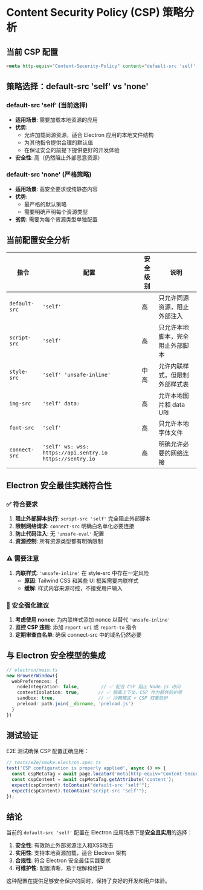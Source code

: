 # Content Security Policy (CSP) 策略分析

## 当前 CSP 配置

```html
<meta http-equiv="Content-Security-Policy" content="default-src 'self'; script-src 'self'; style-src 'self' 'unsafe-inline'; img-src 'self' data:; font-src 'self'; connect-src 'self' ws: wss: https://api.sentry.io https://sentry.io;">
```

## 策略选择：default-src 'self' vs 'none'

### default-src 'self' (当前选择)
- **适用场景**: 需要加载本地资源的应用
- **优势**:
  - 允许加载同源资源，适合 Electron 应用的本地文件结构
  - 为其他指令提供合理的默认值
  - 在保证安全的前提下提供更好的开发体验
- **安全性**: 高（仍然阻止外部恶意资源）

### default-src 'none' (严格策略)
- **适用场景**: 高安全要求或纯静态内容
- **优势**: 
  - 最严格的默认策略
  - 需要明确声明每个资源类型
- **劣势**: 需要为每个资源类型单独配置

## 当前配置安全分析

| 指令 | 配置 | 安全级别 | 说明 |
|------|------|----------|------|
| `default-src` | `'self'` | 高 | 只允许同源资源，阻止外部注入 |
| `script-src` | `'self'` | 高 | 只允许本地脚本，完全阻止外部脚本 |
| `style-src` | `'self' 'unsafe-inline'` | 中高 | 允许内联样式，但限制外部样式表 |
| `img-src` | `'self' data:` | 高 | 允许本地图片和 data URI |
| `font-src` | `'self'` | 高 | 只允许本地字体文件 |
| `connect-src` | `'self' ws: wss: https://api.sentry.io https://sentry.io` | 高 | 明确允许必要的网络连接 |

## Electron 安全最佳实践符合性

### ✅ 符合要求
1. **阻止外部脚本执行**: `script-src 'self'` 完全阻止外部脚本
2. **限制网络请求**: `connect-src` 明确白名单化必要连接
3. **防止代码注入**: 无 `'unsafe-eval'` 配置
4. **资源控制**: 所有资源类型都有明确限制

### ⚠️ 需要注意
1. **内联样式**: `'unsafe-inline'` 在 style-src 中存在一定风险
   - **原因**: Tailwind CSS 和某些 UI 框架需要内联样式
   - **缓解**: 样式内容来源可控，不接受用户输入

### 🔐 安全强化建议
1. **考虑使用 nonce**: 为内联样式添加 nonce 以替代 `'unsafe-inline'`
2. **监控 CSP 违规**: 添加 `report-uri` 或 `report-to` 指令
3. **定期审查白名单**: 确保 connect-src 中的域名仍然必要

## 与 Electron 安全模型的集成

```typescript
// electron/main.ts
new BrowserWindow({
  webPreferences: {
    nodeIntegration: false,        // ✅ 配合 CSP 阻止 Node.js 访问
    contextIsolation: true,       // ✅ 隔离上下文，CSP 作为额外防护层
    sandbox: true,                // ✅ 沙箱模式 + CSP 双重防护
    preload: path.join(__dirname, 'preload.js')
  }
})
```

## 测试验证

E2E 测试确保 CSP 配置正确应用：

```typescript
// tests/e2e/smoke.electron.spec.ts
test('CSP configuration is properly applied', async () => {
  const cspMetaTag = await page.locator('meta[http-equiv="Content-Security-Policy"]');
  const cspContent = await cspMetaTag.getAttribute('content');
  expect(cspContent).toContain("default-src 'self'");
  expect(cspContent).toContain("script-src 'self'");
});
```

## 结论

当前的 `default-src 'self'` 配置在 Electron 应用场景下是**安全且实用**的选择：

1. **安全性**: 有效防止外部资源注入和XSS攻击
2. **实用性**: 支持本地资源加载，适合 Electron 架构
3. **合规性**: 符合 Electron 安全最佳实践要求
4. **可维护性**: 配置清晰，易于理解和维护

这种配置在提供足够安全保护的同时，保持了良好的开发和用户体验。